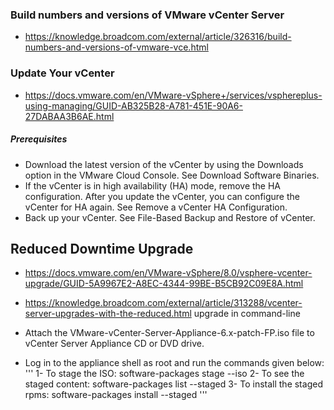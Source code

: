 
### Build numbers and versions of VMware vCenter Server
- https://knowledge.broadcom.com/external/article/326316/build-numbers-and-versions-of-vmware-vce.html
### Update Your vCenter  
- https://docs.vmware.com/en/VMware-vSphere+/services/vsphereplus-using-managing/GUID-AB325B28-A781-451E-90A6-27DABAA3B6AE.html


##### Prerequisites

- Download the latest version of the vCenter by using the Downloads option in the VMware Cloud Console. See Download Software Binaries.
- If the vCenter is in high availability (HA) mode, remove the HA configuration. After you update the vCenter, you can configure the vCenter for HA again. See Remove a vCenter HA Configuration.
- Back up your vCenter. See File-Based Backup and Restore of vCenter.

## Reduced Downtime Upgrade
- https://docs.vmware.com/en/VMware-vSphere/8.0/vsphere-vcenter-upgrade/GUID-5A9967E2-A8EC-4344-99BE-B5CB92C09E8A.html
- https://knowledge.broadcom.com/external/article/313288/vcenter-server-upgrades-with-the-reduced.html
upgrade in command-line

- Attach the VMware-vCenter-Server-Appliance-6.x-patch-FP.iso file to vCenter Server Appliance CD or DVD drive.
- Log in to the appliance shell as root and run the commands given below:
'''
1- To stage the ISO:
        software-packages stage --iso
2- To see the staged content:
        software-packages list --staged
3- To install the staged rpms:
        software-packages install --staged
'''
